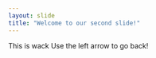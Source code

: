 ```yaml
---
layout: slide
title: "Welcome to our second slide!"
---
```

This is wack
Use the left arrow to go back!
